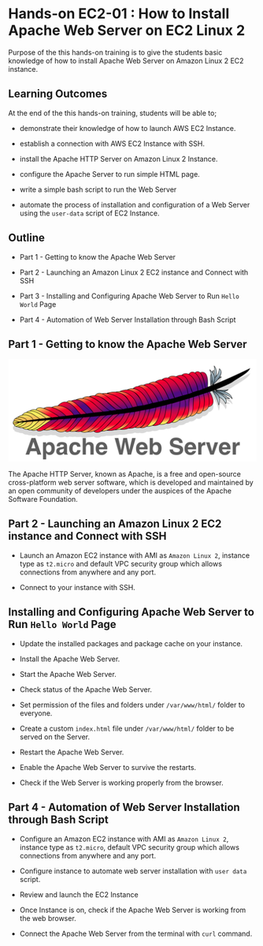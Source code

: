 # Hands-on EC2-01 : How to Install Apache Web Server on EC2 Linux 2

Purpose of the this hands-on training is to give the students basic knowledge of how to install Apache Web Server on Amazon Linux 2 EC2 instance. 

## Learning Outcomes

At the end of the this hands-on training, students will be able to;

- demonstrate their knowledge of how to launch AWS EC2 Instance.

- establish a connection with AWS EC2 Instance with SSH.

- install the Apache HTTP Server on Amazon Linux 2 Instance.

- configure the Apache Server to run simple HTML page.

- write a simple bash script to run the Web Server

- automate the process of installation and configuration of a Web Server using the `user-data` script of EC2 Instance.

## Outline

- Part 1 - Getting to know the Apache Web Server

- Part 2 - Launching an Amazon Linux 2 EC2 instance and Connect with SSH

- Part 3 - Installing and Configuring Apache Web Server to Run `Hello World` Page

- Part 4 - Automation of Web Server Installation through Bash Script

## Part 1 - Getting to know the Apache Web Server

![Apache HTTP Server](./apache-web-server.png)

The Apache HTTP Server, known as Apache, is a free and open-source cross-platform web server software, which is developed and maintained by an open community of developers under the auspices of the Apache Software Foundation.

## Part 2 - Launching an Amazon Linux 2 EC2 instance and Connect with SSH

- Launch an Amazon EC2 instance with AMI as `Amazon Linux 2`, instance type as `t2.micro` and default VPC security group which allows connections from anywhere and any port.

- Connect to your instance with SSH.

## Installing and Configuring Apache Web Server to Run `Hello World` Page

- Update the installed packages and package cache on your instance.

- Install the Apache Web Server.

- Start the Apache Web Server.

- Check status of the Apache Web Server.

- Set permission of the files and folders under `/var/www/html/` folder to everyone.

- Create a custom `index.html` file under `/var/www/html/` folder to be served on the Server.

- Restart the Apache Web Server.

- Enable the Apache Web Server to survive the restarts.

- Check if the Web Server is working properly from the browser.

## Part 4 - Automation of Web Server Installation through Bash Script

- Configure an Amazon EC2 instance with AMI as `Amazon Linux 2`, instance type as `t2.micro`, default VPC security group which allows connections from anywhere and any port.

- Configure instance to automate web server installation with `user data` script.

- Review and launch the EC2 Instance

- Once Instance is on, check if the Apache Web Server is working from the web browser.

- Connect the Apache Web Server from the terminal with `curl` command.
